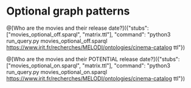 # Optional graph patterns

@[Who are the movies and their release date?]({"stubs": ["movies_optional_off.sparql", "matrix.ttl"], "command": "python3 run_query.py movies_optional_off.sparql https://www.irit.fr/recherches/MELODI/ontologies/cinema-catalog ttl"})

@[Who are the movies and their POTENTIAL release date?]({"stubs": ["movies_optional_on.sparql", "matrix.ttl"], "command": "python3 run_query.py movies_optional_on.sparql https://www.irit.fr/recherches/MELODI/ontologies/cinema-catalog ttl"})
